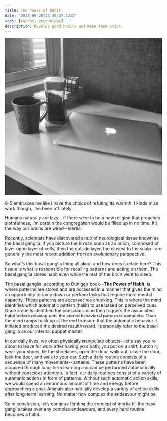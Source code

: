 ```yaml
---
title: The Power of Habit
date: "2018-06-28T23:46:37.121Z"
tags: [random, psychology]
description: Develop good habits and make them stick.
---
```


![work station](./workstation.jpg)

9-5 embraces me like I have the choice of refuting its warmth. I kinda miss work though, I’ve been off lately.

Humans naturally are lazy... if there were to be a new religion that preaches slothfulness, I’m certain the congregation would be filled up in no time. It’s the way our brains are wired--inertia.

Recently, scientists have discovered a nub of neurological tissue known as the basal ganglia. If you picture the human brain as an onion, composed of layer upon layer of cells, then the outside layer, the closest to the scalp--are generally the most recent addition from an evolutionary perspective.

So what’s​ this basal ganglia thing all about and how does it relate here? This tissue is what is responsible for recalling patterns and acting on them. The basal ganglia stores habit even while the rest of the brain went to sleep.

The basal ganglia, according to Duhigg’s book--**The Power of Habit**, is where patterns are stored and are accessed in a manner that gives the mind an opportunity to ramp down or perform tasks that require more mental capacity. These patterns are accessed via chunking. This is where the mind identifies which automatic pattern (habit) to use based on perceived cues. Once a cue is identified the conscious mind then triggers the associated habit before relaxing until the stored behavioral pattern is complete. Then the mind ramps back up at the end to insure that the automatic behavior it initiated produced the desired result/reward. I personally refer to the basal ganglia as our internal puppet master.

In our daily lives, we often physically manipulate objects--let's say you're about to leave for work after having your bath; you put on a shirt, button it, wear your shoes, tie the shoelaces, open the door, walk out, close the door, lock the door, and walk to your car. Such a daily routine consists of a sequence of many movements--patterns. These patterns have been acquired through long-term learning and can be performed automatically without conscious attention. In fact, our daily routines consist of a variety of automatic actions in form of patterns. Without such automatic action skills, we would spend an enormous amount of time and energy before approaching a goal. Animals also naturally develop a variety of action skills after long-term learning. No matter how complex the endeavour might be.

So in conclusion, let’s continue fighting the concept of inertia till the basal ganglia takes over any complex endeavours, and every hard routine becomes a habit.
